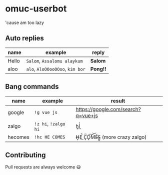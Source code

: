 # omuc-userbot
'cause am too lazy

## Auto replies

name    | example                        | reply
--------|--------------------------------|----------
Hello   | `Salom`, `Assalomu alaykum`    | **Salom**
aloo    | `alo`, `AloOOooOOoo`, `kim bor`| **Pong!!**

## Bang commands

name    | example              | result
--------|----------------------|-----------------------------------
google  | `!g vue js`          | https://google.com/search?q=vue+js
zalgo   | `!z hi`, `!zalgo hi` | h͈͢i̾͗
hecomes | `!hc HE COMES`       | H̶̥E̚͟ C̟ͫO̟͡M̽͝Ē̶S̪̱ (more crazy zalgo)

 
## Contributing
Pull requests are always welcome 😃
